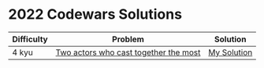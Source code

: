 # 2022 Codewars Solutions

| Difficulty | Problem | Solution |
| ---------- | ------- | -------- |
| 4 kyu      | [Two actors who cast together the most](https://www.codewars.com/kata/5818bde9559ff58bd90004a2) | [My Solution](Two_actors_who_cast_together_the_most.sql) |
